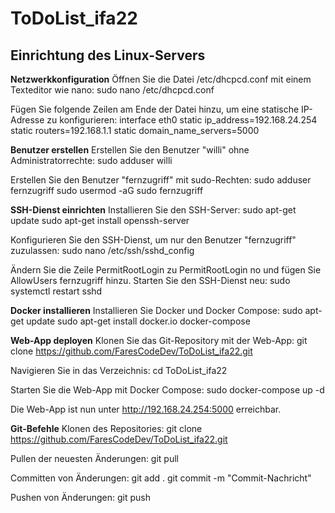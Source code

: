 # ToDoList_ifa22 

## Einrichtung des Linux-Servers
 **Netzwerkkonfiguration**
Öffnen Sie die Datei /etc/dhcpcd.conf mit einem Texteditor wie nano:
sudo nano /etc/dhcpcd.conf

Fügen Sie folgende Zeilen am Ende der Datei hinzu, um eine statische IP-Adresse zu konfigurieren:
interface eth0
static ip_address=192.168.24.254
static routers=192.168.1.1
static domain_name_servers=5000


**Benutzer erstellen**
Erstellen Sie den Benutzer "willi" ohne Administratorrechte:
sudo adduser willi

Erstellen Sie den Benutzer "fernzugriff" mit sudo-Rechten:
sudo adduser fernzugriff
sudo usermod -aG sudo fernzugriff

**SSH-Dienst einrichten**
Installieren Sie den SSH-Server:
sudo apt-get update
sudo apt-get install openssh-server

Konfigurieren Sie den SSH-Dienst, um nur den Benutzer "fernzugriff" zuzulassen:
sudo nano /etc/ssh/sshd_config

Ändern Sie die Zeile PermitRootLogin zu PermitRootLogin no und fügen Sie AllowUsers fernzugriff hinzu.
Starten Sie den SSH-Dienst neu:
sudo systemctl restart sshd

**Docker installieren**
Installieren Sie Docker und Docker Compose:
sudo apt-get update
sudo apt-get install docker.io docker-compose

**Web-App deployen**
Klonen Sie das Git-Repository mit der Web-App:
git clone https://github.com/FaresCodeDev/ToDoList_ifa22.git

Navigieren Sie in das Verzeichnis:
cd ToDoList_ifa22

Starten Sie die Web-App mit Docker Compose:
sudo docker-compose up -d

Die Web-App ist nun unter http://192.168.24.254:5000 erreichbar.

**Git-Befehle**
Klonen des Repositories:
git clone https://github.com/FaresCodeDev/ToDoList_ifa22.git

Pullen der neuesten Änderungen:
git pull

Committen von Änderungen:
git add .
git commit -m "Commit-Nachricht"

Pushen von Änderungen:
git push

